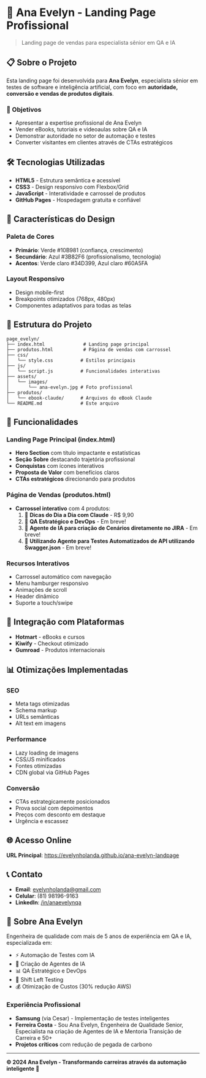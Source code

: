 # 🚀 Ana Evelyn - Landing Page Profissional

> Landing page de vendas para especialista sênior em QA e IA

## 📋 Sobre o Projeto

Esta landing page foi desenvolvida para **Ana Evelyn**, especialista sênior em testes de software e inteligência artificial, com foco em **autoridade, conversão e vendas de produtos digitais**.

### 🎯 Objetivos
- Apresentar a expertise profissional de Ana Evelyn
- Vender eBooks, tutoriais e videoaulas sobre QA e IA
- Demonstrar autoridade no setor de automação e testes
- Converter visitantes em clientes através de CTAs estratégicos

## 🛠️ Tecnologias Utilizadas

- **HTML5** - Estrutura semântica e acessível
- **CSS3** - Design responsivo com Flexbox/Grid
- **JavaScript** - Interatividade e carrossel de produtos
- **GitHub Pages** - Hospedagem gratuita e confiável

## 🎨 Características do Design

### Paleta de Cores
- **Primário**: Verde #10B981 (confiança, crescimento)
- **Secundário**: Azul #3B82F6 (profissionalismo, tecnologia)
- **Acentos**: Verde claro #34D399, Azul claro #60A5FA

### Layout Responsivo
- Design mobile-first
- Breakpoints otimizados (768px, 480px)
- Componentes adaptativos para todas as telas

## 📁 Estrutura do Projeto

```
page_evelyn/
├── index.html              # Landing page principal
├── produtos.html           # Página de vendas com carrossel
├── css/
│   └── style.css          # Estilos principais
├── js/
│   └── script.js          # Funcionalidades interativas
├── assets/
│   └── images/
│       └── ana-evelyn.jpg # Foto profissional
├── produtos/
│   └── ebook-claude/      # Arquivos do eBook Claude
└── README.md              # Este arquivo
```

## 🌟 Funcionalidades

### Landing Page Principal (index.html)
- **Hero Section** com título impactante e estatísticas
- **Seção Sobre** destacando trajetória profissional
- **Conquistas** com ícones interativos
- **Proposta de Valor** com benefícios claros
- **CTAs estratégicos** direcionando para produtos

### Página de Vendas (produtos.html)
- **Carrossel interativo** com 4 produtos:
  1. 🤖 **Dicas do Dia a Dia com Claude** - R$ 9,90
  2. 🎯 **QA Estratégico e DevOps** - Em breve!
  3. 🔬 **Agente de IA para criação de Cenários diretamente no JIRA** - Em breve!
  4. 💎 **Utilizando Agente para Testes Automatizados de API utilizando Swagger.json** - Em breve!

### Recursos Interativos
- Carrossel automático com navegação
- Menu hamburger responsivo
- Animações de scroll
- Header dinâmico
- Suporte a touch/swipe

## 🎯 Integração com Plataformas

- **Hotmart** - eBooks e cursos
- **Kiwify** - Checkout otimizado
- **Gumroad** - Produtos internacionais

## 📊 Otimizações Implementadas

### SEO
- Meta tags otimizadas
- Schema markup
- URLs semânticas
- Alt text em imagens

### Performance
- Lazy loading de imagens
- CSS/JS minificados
- Fontes otimizadas
- CDN global via GitHub Pages

### Conversão
- CTAs estrategicamente posicionados
- Prova social com depoimentos
- Preços com desconto em destaque
- Urgência e escassez

## 🌐 Acesso Online

**URL Principal**: https://evelynholanda.github.io/ana-evelyn-landpage

## 📞 Contato

- **Email**: evelynholanda@gmail.com
- **Celular**: (81) 98196-9163
- **LinkedIn**: [/in/anaevelynqa](https://linkedin.com/in/anaevelynqa)

## 💼 Sobre Ana Evelyn

Engenheira de qualidade com mais de 5 anos de experiência em QA e IA, especializada em:

- ⚡ Automação de Testes com IA
- 🤖 Criação de Agentes de IA
- 📊 QA Estratégico e DevOps
- 🚀 Shift Left Testing
- 💰 Otimização de Custos (30% redução AWS)

### Experiência Profissional
- **Samsung** (via Cesar) - Implementação de testes inteligentes
- **Ferreira Costa** - Sou Ana Evelyn, Engenheira de Qualidade Senior, Especialista na criação de Agentes de IA e Mentoria Transição de Carreira e 50+
- **Projetos críticos** com redução de pegada de carbono

---

**© 2024 Ana Evelyn - Transformando carreiras através da automação inteligente** 🚀